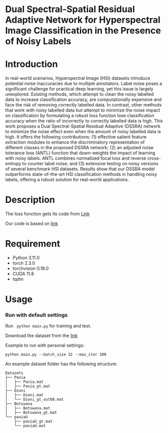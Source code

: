 # Dual Spectral-Spatial Residual Adaptive Network for Hyperspectral Image Classification in the Presence of Noisy Labels

# Introduction
In real-world scenarios, Hyperspectral Image (HSI) datasets introduce potential noise inaccuracies due to multiple annotators. Label noise poses a significant challenge for practical deep learning, yet this issue is largely unexplored. Existing methods, which attempt to clean the noisy labelled data to increase classification accuracy, are computationally expensive and face the risk of removing correctly labelled data. In contrast, other methods that work with noisy labelled data but attempt to minimize the noise impact on classification by formulating a robust loss function lose classification accuracy when the ratio of incorrectly to correctly labelled data is high. This work proposes a Dual Spectral-Spatial Residual Adaptive (DSSRA) network to minimize the noise effect even when the amount of noisy labelled data is high. It offers the following contributions: (1) effective salient feature extraction modules to enhance the discriminatory representation of different classes in the proposed DSSRA network; (2) an adjusted noise tolerance loss (ANTL) function that down-weights the impact of learning with noisy labels. ANTL combines normalized focal loss and reverse cross-entropy to counter label noise; and (3) extensive testing on noisy versions of several benchmark HSI datasets. Results show that our DSSRA model outperforms state-of-the-art HSI classification methods in handling noisy labels, offering a robust solution for real-world applications.

# Description

The loss function gets its code from [Link](https://github.com/HanxunH/Active-Passive-Losses)

Our code is based on [link](https://github.com/Li-ZK/DCRN-2021)

# Requirement
- Python 3.11.0
- torch 2.3.0
- torchvision 0.18.0
- CUDA 11.8
- tqdm

# Usage

### Run with default settings

Run ` python main.py` for training and test.

Download the dataset from the [link](https://www.ehu.eus/ccwintco/index.php/Hyperspectral_Remote_Sensing_Scenes)

Example to run with personal settings:

`python main.py --batch_size 32 --max_iter 200`

An example dataset folder has the following structure:
```
Datasets
├── Pavia
│   ├── Pavia.mat
│   ├── Pavia_gt.mat
├── Dioni
│   ├── Dioni.mat
│   └── Dioni_gt_out68.mat
├── Botswana
│   ├── Botswana.mat
│   ├── Botswana_gt.mat
└── paviaU
    ├── paviaU_gt.mat
    └── paviaU.mat
```
